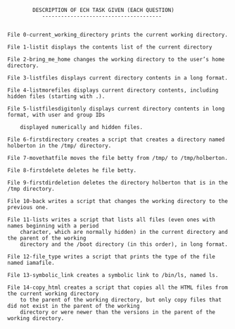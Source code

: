 			DESCRIPTION OF ECH TASK GIVEN (EACH QUESTION)
			   --------------------------------------


	File 0-current_working_directory prints the current working directory.

	File 1-listit displays the contents list of the current directory

	File 2-bring_me_home changes the working directory to the user’s home directory.

	File 3-listfiles displays current directory contents in a long format.

	File 4-listmorefiles displays current directory contents, including hidden files (starting with .).

	File 5-listfilesdigitonly displays current directory contents in long format, with user and group IDs 
		
		displayed numerically and hidden files.

	File 6-firstdirectory creates a script that creates a directory named holberton in the /tmp/ directory.

	File 7-movethatfile moves the file betty from /tmp/ to /tmp/holberton.

	File 8-firstdelete deletes he file betty.

	File 9-firstdirdeletion deletes the directory holberton that is in the /tmp directory.

	File 10-back writes a script that changes the working directory to the previous one.

	File 11-lists writes a script that lists all files (even ones with names beginning with a period 
		character, which are normally hidden) in the current directory and the parent of the working 
		directory and the /boot directory (in this order), in long format.

	File 12-file_type writes a script that prints the type of the file named iamafile.

	File 13-symbolic_link creates a symbolic link to /bin/ls, named ls.

	File 14-copy_html creates a script that copies all the HTML files from the current working directory 
		to the parent of the working directory, but only copy files that did not exist in the parent of the working 
		directory or were newer than the versions in the parent of the working directory.
